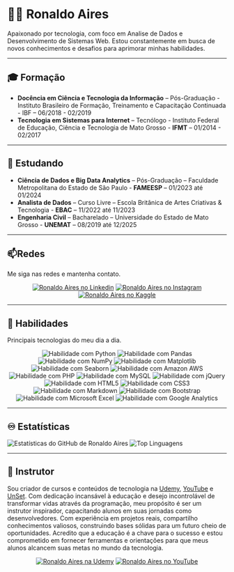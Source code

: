 # 👨‍💻 Ronaldo Aires

Apaixonado por tecnologia, com foco em Analise de Dados e Desenvolvimento de Sistemas Web. Estou constantemente em busca de novos conhecimentos e desafios para aprimorar minhas habilidades.

---
## 🎓 Formação
- **Docência em Ciência e Tecnologia da Informação** – Pós-Graduação - Instituto Brasileiro de Formação, Treinamento e Capacitação Continuada - IBF – 06/2018 - 02/2019
- **Tecnologia em Sistemas para Internet** – Tecnólogo - Instituto Federal de Educação, Ciência e Tecnologia de Mato Grosso - **IFMT** – 01/2014 - 02/2017

--- 
## 🌱 Estudando
- **Ciência de Dados e Big Data Analytics** – Pós-Graduação – Faculdade Metropolitana do Estado de São Paulo - **FAMEESP** – 01/2023 até 01/2024
- **Analista de Dados** – Curso Livre – Escola Britânica de Artes Criativas & Tecnologia - **EBAC** – 11/2022 até 11/2023
- **Engenharia Civil** – Bacharelado – Universidade do Estado de Mato Grosso - **UNEMAT** – 08/2019 até 12/2025


---
## 📫Redes
Me siga nas redes e mantenha contato.

<div align='center'>

[![Ronaldo Aires no Linkedin](https://img.shields.io/badge/LinkedIn-0077B5?style=for-the-badge&logo=linkedin&logoColor=white "Ronaldo Aires no Linkedin")](https://www.linkedin.com/in/ronaldoaires)
[![Ronaldo Aires no Instagram](https://img.shields.io/badge/Instagram-E4405F?style=for-the-badge&logo=instagram&logoColor=white "Ronaldo Aires no Instagram")](https://www.instagram.com/ronaldoaireseng)
[![Ronaldo Aires no Kaggle](https://img.shields.io/badge/Kaggle-20BEFF?style=for-the-badge&logo=Kaggle&logoColor=white "Ronaldo Aires no Kaggle")](https://www.kaggle.com/ronaldoaires)

</div>

---

## 🔭 Habilidades
Principais tecnologias do meu dia a dia.

<div align='center'>

![Habilidade com Python](https://img.shields.io/badge/Python-F8CD07?style=for-the-badge&logo=python "Habilidade com Python")
![Habilidade com Pandas](https://github.com/ronaldoaires/ronaldoaires/assets/15646423/320b3410-5aff-49a9-9c2d-105d187ba29a "Habilidade com Pandas")
![Habilidade com NumPy](https://github.com/ronaldoaires/ronaldoaires/assets/15646423/8990786f-d1fe-4df0-a32b-d156708b5d2e "Habilidade com NumPy")
![Habilidade com Matplotlib](https://github.com/ronaldoaires/ronaldoaires/assets/15646423/2bcccca1-7ae3-4463-867a-03762db1c62a "Habilidade com Matplotlib")
![Habilidade com Seaborn](https://github.com/ronaldoaires/ronaldoaires/assets/15646423/c2ec6ae3-1d89-46a4-b6f1-c66f0a03a848 "Habilidade com Seaborn")
![Habilidade com Amazon AWS](https://img.shields.io/badge/Amazon_AWS-232F3E?style=for-the-badge&logo=amazon-aws&logoColor=white "Habilidade com Amazon AWS")
![Habilidade com PHP](https://img.shields.io/badge/PHP-4F5B93?style=for-the-badge&logo=php&logoColor=white "Habilidade com PHP")
![Habilidade com MySQL](https://img.shields.io/badge/MySQL-999?style=for-the-badge&logo=mysql&logoColor=black "Habilidade com MySQL")
![Habilidade com jQuery](https://img.shields.io/badge/jQuery-0769AD?style=for-the-badge&logo=jquery&logoColor=white "Habilidade com jQuery")
![Habilidade com HTML5](https://img.shields.io/badge/HTML5-E34F26?style=for-the-badge&logo=html5&logoColor=white "Habilidade com HTML5")
![Habilidade com CSS3](https://img.shields.io/badge/CSS3-1572B6?style=for-the-badge&logo=css3&logoColor=white "Habilidade com CSS3")
![Habilidade com Markdown](https://img.shields.io/badge/Markdown-000000?style=for-the-badge&logo=markdown&logoColor=white "Habilidade com Markdown")
![Habilidade com Bootstrap](https://img.shields.io/badge/Bootstrap-563D7C?style=for-the-badge&logo=bootstrap&logoColor=white "Habilidade com Bootstrap")
![Habilidade com Microsoft Excel](https://img.shields.io/badge/Microsoft_Excel-217346?style=for-the-badge&logo=microsoft-excel&logoColor=white "Habilidade com Microsoft Excel")
![Habilidade com Google Analytics](https://img.shields.io/badge/Google%20Analytics-E37400?style=for-the-badge&logo=google%20analytics&logoColor=white "Habilidade com Google Analytics")

</div>

---
## ♾️ Estatísticas

![Estatísticas do GitHub de Ronaldo Aires](https://github-readme-stats.vercel.app/api?username=ronaldoaires&theme=buefy&show_icons=true&hide=issues,prs&locale=pt-br&hide_border=true)
![Top Linguagens](https://github-readme-stats.vercel.app/api/top-langs/?username=ronaldoaires&layout=compact&hide_border=true&locale=pt-br)

---

## 💖 Instrutor
Sou criador de cursos e conteúdos de tecnologia na [Udemy](https://www.udemy.com/user/ronaldo-aires-da-silva "Udemy"), [YouTube](https://www.youtube.com/c/unset "YouTube") e [UnSet](https://unset.com.br "UnSet"). Com dedicação incansável à educação e desejo incontrolável de transformar vidas através da programação, meu propósito é ser um instrutor inspirador, capacitando alunos em suas jornadas como desenvolvedores. Com experiência em projetos reais, compartilho conhecimentos valiosos, construindo bases sólidas para um futuro cheio de oportunidades. Acredito que a educação é a chave para o sucesso e estou comprometido em fornecer ferramentas e orientações para que meus alunos alcancem suas metas no mundo da tecnologia.

<div align='center'>

[![Ronaldo Aires na Udemy](https://img.shields.io/badge/Udemy-A537F0?style=for-the-badge&logo=Udemy&logoColor=white "Ronaldo Aires na Udemy")](https://www.udemy.com/user/ronaldo-aires-da-silva)
[![Ronaldo Aires no YouTube](https://img.shields.io/badge/YouTube-FF0000?style=for-the-badge&logo=youtube&logoColor=white "Ronaldo Aires no YouTube")](https://www.youtube.com/c/unset)

</div>
